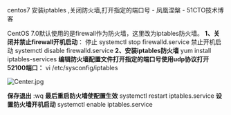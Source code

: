 centos7 安装iptables ,关闭防火墙,打开指定的端口号 - 凤凰涅槃 - 51CTO技术博客

CentOS 7.0默认使用的是firewall作为防火墙，这里改为iptables防火墙。
**1、关闭并禁止firewall开机启动**：
停止
systemctl stop firewalld.service
禁止开机启动
systemctl disable firewalld.service
**2、安装iptables防火墙**
yum install iptables-services
**编辑防火墙配置文件打开指定的端口号使用udp协议打开52100端口：**
vi /etc/sysconfig/iptables

![Center.jpg](https://gitee.com/hjb2722404/tuchuang/raw/master/img/20210107180540.jpg)

**保存退出**
:wq
**最后重启防火墙使配置生效**
systemctl restart iptables.service
**设置防火墙开机启动**
systemctl enable iptables.service